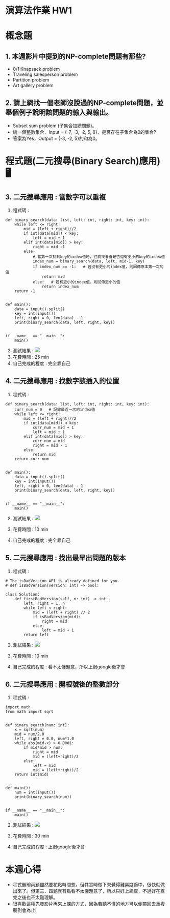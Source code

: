 # 演算法作業 HW1
# 概念題
## 1. 本週影片中提到的NP-complete問題有那些?
* 	0/1 Knapsack problem
* 	Traveling salesperson problem
* 	Partition problem
* 	Art gallery problem
## 2. 請上網找一個老師沒說過的NP-complete問題，並舉個例子說明該問題的輸入與輸出。
* Subset sum problem (子集合加總問題)。
* 給一個整數集合，Input = {-7, -3, -2, 5, 8}，是否存在子集合為0的集合? 
* 答案為Yes，Output = {-3, -2, 5}的和為0。
# 程式題(二元搜尋(Binary Search)應用) :desktop_computer:
## 3. 二元搜尋應用 : 當數字可以重複
1. 程式碼 : 
``` python=
def binary_search(data: list, left: int, right: int, key: int):
    while left <= right:
        mid = (left + right)//2
        if int(data[mid]) < key:
            left = mid + 1
        elif int(data[mid]) > key:
            right = mid -1
        else:
            # 當第一次找到key的index值時，往前找看看是否還有更小的key的index值
            index_num = binary_search(data, left, mid-1, key)
            if index_num == -1:   # 若沒有更小的index值，則回傳原本第一次的值
                return mid
            else:   # 若有更小的index值，則回傳更小的值
                return index_num
    return -1


def main():
    data = input().split()
    key = int(input())
    left, right = 0, len(data) - 1
    print(binary_search(data, left, right, key))


if __name__ == "__main__":
    main()
```
2. 測試結果 :
![](https://i.imgur.com/6JVSRtm.png)
3. 花費時間 : 25 min
4. 自己完成的程度 : 完全靠自己

## 4. 二元搜尋應用 : 找數字該插入的位置
1. 程式碼 : 
```python=
def binary_search(data: list, left: int, right: int, key: int):
    curr_num = 0   # 記錄最近一次的index值
    while left <= right:
        mid = (left + right)//2
        if int(data[mid]) < key:
            curr_num = mid + 1   
            left = mid + 1
        elif int(data[mid]) > key:
            curr_num = mid
            right = mid - 1
        else:
            return mid
    return curr_num


def main():
    data = input().split()
    key = int(input())
    left, right = 0, len(data) - 1
    print(binary_search(data, left, right, key))


if __name__ == "__main__":
    main()
```
2. 測試結果 : 
![](https://i.imgur.com/2eeDppL.png)

3. 花費時間 : 10 min
4. 自己完成的程度 : 完全靠自己

## 5. 二元搜尋應用 : 找出最早出問題的版本
1. 程式碼 : 
```python=
# The isBadVersion API is already defined for you.
# def isBadVersion(version: int) -> bool:

class Solution:
    def firstBadVersion(self, n: int) -> int:
        left, right = 1, n
        while left < right:
            mid = (left + right) // 2
            if isBadVersion(mid):
                right = mid
            else:
                left = mid + 1
        return left
```
2. 測試結果 : 
![](https://i.imgur.com/I9EfXiI.png)

3. 花費時間 : 10 min
4. 自己完成的程度 : 看不太懂題意，所以上網google後才會

## 6. 二元搜尋應用 : 開根號後的整數部分
1. 程式碼 : 
```python=
import math
from math import sqrt


def binary_search(num: int):
    x = sqrt(num)
    mid = num/2.0
    left, right = 0.0, num*1.0
    while abs(mid-x) > 0.0001:
        if mid*mid > num:
            right = mid
            mid = (left+right)/2
        else:
            left = mid
            mid = (left+right)/2
    return int(mid)


def main():
    num = int(input())
    print(binary_search(num))


if __name__ == "__main__":
    main()
```
2. 測試結果 : 
![](https://i.imgur.com/kYtJRj9.png)

3. 花費時間 : 30 min
4. 自己完成的程度 : 上網google後才會

# 本週心得
* 程式題前兩題雖然要花點時間想，但其實時做下來覺得難易度適中，很快就做出來了。但第三、四題就有點看不太懂題意了，所以只好上網查，不過好在查完之後也不太難理解。
* 很喜歡這種先發影片再來上課的方式，因為若聽不懂的地方可以倒帶回去重複聽到會為止!

